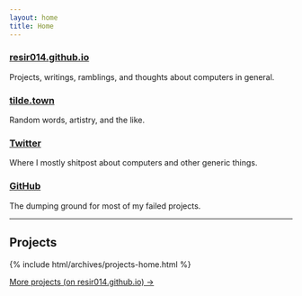 ```yaml
---
layout: home
title: Home
---
```


### [resir014.github.io](https://resir014.github.io)

Projects, writings, ramblings, and thoughts about computers in general.

### [tilde.town](https://tilde.town/~resir014/)

Random words, artistry, and the like.

### [Twitter](https://twitter.com/resir014)

Where I mostly shitpost about computers and other generic things.

### [GitHub](https://github.com/resir014)

The dumping ground for most of my failed projects.

---

## Projects

{% include html/archives/projects-home.html %}

<a href="https://resir014.github.io/projects">More projects (on resir014.github.io) &rarr;</a>
